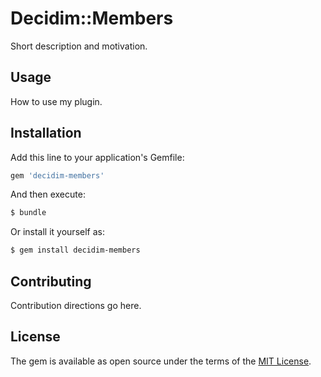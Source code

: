 # Decidim::Members
Short description and motivation.

## Usage
How to use my plugin.

## Installation
Add this line to your application's Gemfile:

```ruby
gem 'decidim-members'
```

And then execute:
```bash
$ bundle
```

Or install it yourself as:
```bash
$ gem install decidim-members
```

## Contributing
Contribution directions go here.

## License
The gem is available as open source under the terms of the [MIT License](http://opensource.org/licenses/MIT).
